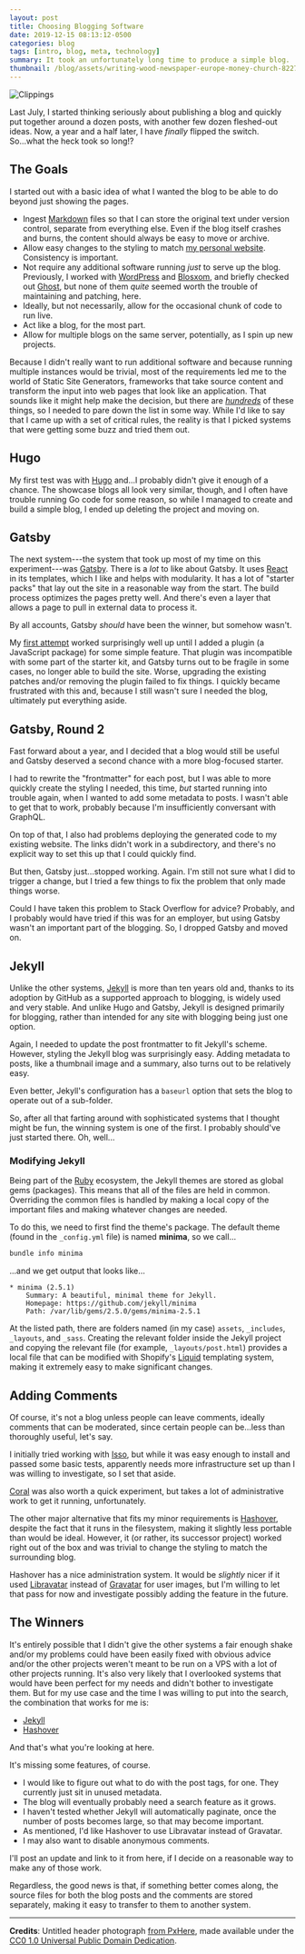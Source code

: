 ```yaml
---
layout: post
title: Choosing Blogging Software
date: 2019-12-15 08:13:12-0500
categories: blog
tags: [intro, blog, meta, technology]
summary: It took an unfortunately long time to produce a simple blog.
thumbnail: /blog/assets/writing-wood-newspaper-europe-money-church-822714-pxhere.com.jpg
---
```


![Clippings](/blog/assets/writing-wood-newspaper-europe-money-church-822714-pxhere.com.jpg "Clippings")

Last July, I started thinking seriously about publishing a blog and quickly put together around a dozen posts, with another few dozen fleshed-out ideas.  Now, a year and a half later, I have *finally* flipped the switch.  So...what the heck took so long!?

## The Goals

I started out with a basic idea of what I wanted the blog to be able to do beyond just showing the pages.

 * Ingest [Markdown](https://www.markdownguide.org/) files so that I can store the original text under version control, separate from everything else.  Even if the blog itself crashes and burns, the content should always be easy to move or archive.
 * Allow easy changes to the styling to match [my personal website](https://john.colagioia.net).  Consistency is important.
 * Not require any additional software running *just* to serve up the blog.  Previously, I worked with [WordPress](https://wordpress.org/) and [Blosxom](http://blosxom.sourceforge.net/), and briefly checked out [Ghost](https://ghost.org/), but none of them *quite* seemed worth the trouble of maintaining and patching, here.
 * Ideally, but not necessarily, allow for the occasional chunk of code to run live.
 * Act like a blog, for the most part.
 * Allow for multiple blogs on the same server, potentially, as I spin up new projects.

Because I didn't really want to run additional software and because running multiple instances would be trivial, most of the requirements led me to the world of Static Site Generators, frameworks that take source content and transform the input into web pages that look like an application.  That sounds like it might help make the decision, but there are [*hundreds*](https://www.staticgen.com/) of these things, so I needed to pare down the list in some way.  While I'd like to say that I came up with a set of critical rules, the reality is that I picked systems that were getting some buzz and tried them out.

## Hugo

My first test was with [Hugo](https://gohugo.io/) and...I probably didn't give it enough of a chance.  The showcase blogs all look very similar, though, and I often have trouble running Go code for some reason, so while I managed to create and build a simple blog, I ended up deleting the project and moving on.

## Gatsby

The next system---the system that took up most of my time on this experiment---was [Gatsby](https://www.gatsbyjs.org/).  There is a *lot* to like about Gatsby.  It uses [React](https://reactjs.org/) in its templates, which I like and helps with modularity.  It has a lot of "starter packs" that lay out the site in a reasonable way from the start.  The build process optimizes the pages pretty well.  And there's even a layer that allows a page to pull in external data to process it.

By all accounts, Gatsby *should* have been the winner, but somehow wasn't.

My [first attempt](https://github.com/jcolag/gatsby-theme-jc) worked surprisingly well up until I added a plugin (a JavaScript package) for some simple feature.  That plugin was incompatible with some part of the starter kit, and Gatsby turns out to be fragile in some cases, no longer able to build the site.  Worse, upgrading the existing patches and/or removing the plugin failed to fix things.  I quickly became frustrated with this and, because I still wasn't sure I needed the blog, ultimately put everything aside.

## Gatsby, Round 2

Fast forward about a year, and I decided that a blog would still be useful and Gatsby deserved a second chance with a more blog-focused starter.

I had to rewrite the "frontmatter" for each post, but I was able to more quickly create the styling I needed, this time, *but* started running into trouble again, when I wanted to add some metadata to posts.  I wasn't able to get that to work, probably because I'm insufficiently conversant with GraphQL.

On top of that, I also had problems deploying the generated code to my existing website.  The links didn't work in a subdirectory, and there's no explicit way to set this up that I could quickly find.

But then, Gatsby just...stopped working.  Again.  I'm still not sure what I did to trigger a change, but I tried a few things to fix the problem that only made things worse.

Could I have taken this problem to Stack Overflow for advice?  Probably, and I probably would have tried if this was for an employer, but using Gatsby wasn't an important part of the blogging.  So, I dropped Gatsby and moved on.

## Jekyll

Unlike the other systems, [Jekyll](https://jekyllrb.com/) is more than ten years old and, thanks to its adoption by GitHub as a supported approach to blogging, is widely used and very stable.  And unlike Hugo and Gatsby, Jekyll is designed primarily for blogging, rather than intended for any site with blogging being just one option.

Again, I needed to update the post frontmatter to fit Jekyll's scheme.  However, styling the Jekyll blog was surprisingly easy.  Adding metadata to posts, like a thumbnail image and a summary, also turns out to be relatively easy.

Even better, Jekyll's configuration has a `baseurl` option that sets the blog to operate out of a sub-folder.

So, after all that farting around with sophisticated systems that I thought might be fun, the winning system is one of the first.  I probably should've just started there.  Oh, well...

### Modifying Jekyll

Being part of the [Ruby](https://www.ruby-lang.org/en/) ecosystem, the Jekyll themes are stored as global gems (packages).  This means that all of the files are held in common.  Overriding the common files is handled by making a local copy of the important files and making whatever changes are needed.

To do this, we need to first find the theme's package.  The default theme (found in the `_config.yml` file) is named **minima**, so we call...

```sh
bundle info minima
```

...and we get output that looks like...

```
* minima (2.5.1)
	Summary: A beautiful, minimal theme for Jekyll.
	Homepage: https://github.com/jekyll/minima
	Path: /var/lib/gems/2.5.0/gems/minima-2.5.1
```

At the listed path, there are folders named (in my case) `assets`, `_includes`, `_layouts`, and `_sass`.  Creating the relevant folder inside the Jekyll project and copying the relevant file (for example, `_layouts/post.html`) provides a local file that can be modified with Shopify's [Liquid](https://shopify.github.io/liquid/) templating system, making it extremely easy to make significant changes.

## Adding Comments

Of course, it's not a blog unless people can leave comments, ideally comments that can be moderated, since certain people can be...less than thoroughly useful, let's say.

I initially tried working with [Isso](https://posativ.org/isso/), but while it was easy enough to install and passed some basic tests, apparently needs more infrastructure set up than I was willing to investigate, so I set that aside.

[Coral](https://coralproject.net/) was also worth a quick experiment, but takes a lot of administrative work to get it running, unfortunately.

The other major alternative that fits my minor requirements is [Hashover](https://www.barkdull.org/software/hashover), despite the fact that it runs in the filesystem, making it slightly less portable than would be ideal.  However, it (or rather, its successor project) worked right out of the box and was trivial to change the styling to match the surrounding blog.

Hashover has a nice administration system.  It would be *slightly* nicer if it used [Libravatar](https://www.libravatar.org/) instead of [Gravatar](https://en.gravatar.com/) for user images, but I'm willing to let that pass for now and investigate possibly adding the feature in the future.

## The Winners

It's entirely possible that I didn't give the other systems a fair enough shake and/or my problems could have been easily fixed with obvious advice and/or the other projects weren't meant to be run on a VPS with a lot of other projects running.  It's also very likely that I overlooked systems that would have been perfect for my needs and didn't bother to investigate them.  But for my use case and the time I was willing to put into the search, the combination that works for me is:

 * [Jekyll](https://jekyllrb.com/)
 * [Hashover](https://www.barkdull.org/software/hashover)

And that's what you're looking at here.

It's missing some features, of course.

 * I would like to figure out what to do with the post tags, for one.  They currently just sit in unused metadata.
 * The blog will eventually probably need a search feature as it grows.
 * I haven't tested whether Jekyll will automatically paginate, once the number of posts becomes large, so that may become important.
 * As mentioned, I'd like Hashover to use Libravatar instead of Gravatar.
 * I may also want to disable anonymous comments.

I'll post an update and link to it from here, if I decide on a reasonable way to make any of those work.

Regardless, the good news is that, if something better comes along, the source files for both the blog posts and the comments are stored separately, making it easy to transfer to them to another system.

* * *

**Credits**:  Untitled header photograph [from PxHere](https://pxhere.com/en/photo/822714), made available under the [CC0 1.0 Universal Public Domain Dedication](https://creativecommons.org/publicdomain/zero/1.0/).
